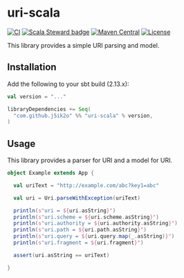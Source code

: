 # uri-scala

[![CI](https://github.com/j5ik2o/uri-scala/workflows/CI/badge.svg)](https://github.com/j5ik2o/uri-scala/actions?query=workflow%3ACI)
[![Scala Steward badge](https://img.shields.io/badge/Scala_Steward-helping-blue.svg?style=flat&logo=data:image/png;base64,iVBORw0KGgoAAAANSUhEUgAAAA4AAAAQCAMAAAARSr4IAAAAVFBMVEUAAACHjojlOy5NWlrKzcYRKjGFjIbp293YycuLa3pYY2LSqql4f3pCUFTgSjNodYRmcXUsPD/NTTbjRS+2jomhgnzNc223cGvZS0HaSD0XLjbaSjElhIr+AAAAAXRSTlMAQObYZgAAAHlJREFUCNdNyosOwyAIhWHAQS1Vt7a77/3fcxxdmv0xwmckutAR1nkm4ggbyEcg/wWmlGLDAA3oL50xi6fk5ffZ3E2E3QfZDCcCN2YtbEWZt+Drc6u6rlqv7Uk0LdKqqr5rk2UCRXOk0vmQKGfc94nOJyQjouF9H/wCc9gECEYfONoAAAAASUVORK5CYII=)](https://scala-steward.org)
[![Maven Central](https://maven-badges.herokuapp.com/maven-central/com.github.j5ik2o/uri-scala_2.13/badge.svg)](https://maven-badges.herokuapp.com/maven-central/com.github.j5ik2o/uri-scala_2.13)
[![License](https://img.shields.io/badge/License-MIT-blue.svg)](https://opensource.org/licenses/MIT)

This library provides a simple URI parsing and model.

## Installation

Add the following to your sbt build (2.13.x):

```scala
val version = "..."

libraryDependencies += Seq(
  "com.github.j5ik2o" %% "uri-scala" % version,
)
```

## Usage

This library provides a parser for URI and a model for URI.

```scala
object Example extends App {

  val uriText = "http://example.com/abc?key1=abc"

  val uri = Uri.parseWithException(uriText)

  println(s"uri = ${uri.asString}")
  println(s"uri.scheme = ${uri.scheme.asString}")
  println(s"uri.authority = ${uri.authority.asString}")
  println(s"uri.path = ${uri.path.asString}")
  println(s"uri.query = ${uri.query.map(_.asString)}")
  println(s"uri.fragment = ${uri.fragment}")

  assert(uri.asString == uriText)

}
```
